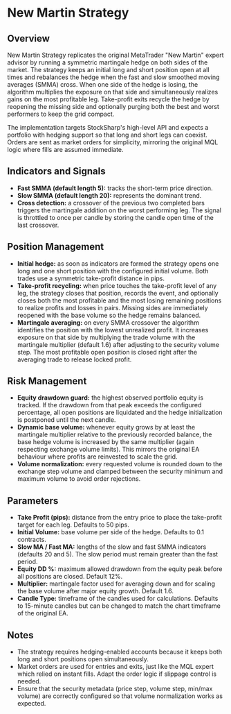 # New Martin Strategy

## Overview
New Martin Strategy replicates the original MetaTrader "New Martin" expert advisor by running a symmetric martingale hedge on both sides of the market. The strategy keeps an initial long and short position open at all times and rebalances the hedge when the fast and slow smoothed moving averages (SMMA) cross. When one side of the hedge is losing, the algorithm multiplies the exposure on that side and simultaneously realizes gains on the most profitable leg. Take-profit exits recycle the hedge by reopening the missing side and optionally purging both the best and worst performers to keep the grid compact.

The implementation targets StockSharp's high-level API and expects a portfolio with hedging support so that long and short legs can coexist. Orders are sent as market orders for simplicity, mirroring the original MQL logic where fills are assumed immediate.

## Indicators and Signals
- **Fast SMMA (default length 5):** tracks the short-term price direction.
- **Slow SMMA (default length 20):** represents the dominant trend.
- **Cross detection:** a crossover of the previous two completed bars triggers the martingale addition on the worst performing leg. The signal is throttled to once per candle by storing the candle open time of the last crossover.

## Position Management
- **Initial hedge:** as soon as indicators are formed the strategy opens one long and one short position with the configured initial volume. Both trades use a symmetric take-profit distance in pips.
- **Take-profit recycling:** when price touches the take-profit level of any leg, the strategy closes that position, records the event, and optionally closes both the most profitable and the most losing remaining positions to realize profits and losses in pairs. Missing sides are immediately reopened with the base volume so the hedge remains balanced.
- **Martingale averaging:** on every SMMA crossover the algorithm identifies the position with the lowest unrealized profit. It increases exposure on that side by multiplying the trade volume with the martingale multiplier (default 1.6) after adjusting to the security volume step. The most profitable open position is closed right after the averaging trade to release locked profit.

## Risk Management
- **Equity drawdown guard:** the highest observed portfolio equity is tracked. If the drawdown from that peak exceeds the configured percentage, all open positions are liquidated and the hedge initialization is postponed until the next candle.
- **Dynamic base volume:** whenever equity grows by at least the martingale multiplier relative to the previously recorded balance, the base hedge volume is increased by the same multiplier (again respecting exchange volume limits). This mirrors the original EA behaviour where profits are reinvested to scale the grid.
- **Volume normalization:** every requested volume is rounded down to the exchange step volume and clamped between the security minimum and maximum volume to avoid order rejections.

## Parameters
- **Take Profit (pips):** distance from the entry price to place the take-profit target for each leg. Defaults to 50 pips.
- **Initial Volume:** base volume per side of the hedge. Defaults to 0.1 contracts.
- **Slow MA / Fast MA:** lengths of the slow and fast SMMA indicators (defaults 20 and 5). The slow period must remain greater than the fast period.
- **Equity DD %:** maximum allowed drawdown from the equity peak before all positions are closed. Default 12%.
- **Multiplier:** martingale factor used for averaging down and for scaling the base volume after major equity growth. Default 1.6.
- **Candle Type:** timeframe of the candles used for calculations. Defaults to 15-minute candles but can be changed to match the chart timeframe of the original EA.

## Notes
- The strategy requires hedging-enabled accounts because it keeps both long and short positions open simultaneously.
- Market orders are used for entries and exits, just like the MQL expert which relied on instant fills. Adapt the order logic if slippage control is needed.
- Ensure that the security metadata (price step, volume step, min/max volume) are correctly configured so that volume normalization works as expected.
